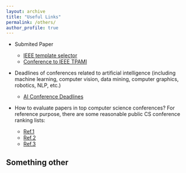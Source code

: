 ```yaml
---
layout: archive
title: "Useful Links"
permalink: /others/
author_profile: true
---
```

* Submited Paper
  * [IEEE template selector](https://template-selector.ieee.org/secure/templateSelector/publicationType)
  * [Conference to IEEE TPAMI](https://www.computer.org/csdl/journal/tp/write-for-us/15083?title=Author%20Information&periodical=IEEE%20Transactions%20on%20Pattern%20Analysis%20%26%20Machine%20Intelligence)
    
* Deadlines of conferences related to artificial intelligence (including machine learning, computer vision, data mining, computer graphics, robotics, NLP, etc.)
  * [AI Conference Deadlines](https://aideadlin.es/?sub=ML,CV,CG,NLP,RO,SP,DM)
    
* How to evaluate papers in top computer science conferences? For reference purpose, there are some reasonable public CS conference ranking lists:
  * [Ref.1](https://csrankings.org/#/index?all&us)
  * [Ref.2](https://www.cs.jhu.edu/~taochen/SoC_Conference_Ranking.html)
  * [Ref.3](http://webdocs.cs.ualberta.ca/~zaiane/htmldocs/ConfRanking.html)

  
## Something other

